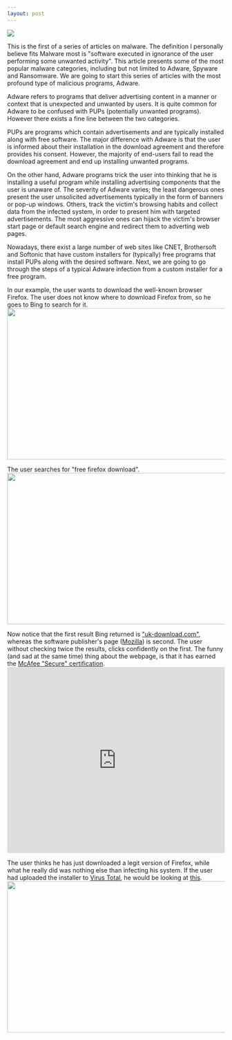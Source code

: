 ```yaml
---
layout: post
---
```

<img src="{{ site.baseurl }}/images/Matr.gif" class="fit image">

<p>
This is the first of a series of articles on malware. The definition I personally believe fits Malware most is "software executed in ignorance of the user performing some unwanted activity". This article presents some of the most popular malware categories, including but not limited to Adware, Spyware and Ransomware. We are going to start this series of articles with the most profound type of malicious programs, Adware. 
</p>

<p>
Adware refers to programs that deliver advertising content in a manner or context that
is unexpected and unwanted by users. It is quite common for Adware to be confused with PUPs (potentially unwanted
programs). However there exists a fine line between the two categories. 
<p>
PUPs are programs which contain advertisements and are typically installed along with  free software. The major difference with Adware is that the user is informed about their installation in the download agreement and therefore provides his consent. However, the majority of end-users fail to read the download agreement and end up installing unwanted programs.
</p>
<p>
On the other hand, Adware programs trick the
user into thinking that he is installing a useful program while installing advertising components that the user is unaware of.
The severity of Adware varies; the least dangerous ones present the user unsolicited advertisements typically in
the form of banners or pop-up windows. Others, track the victim's browsing habits and collect data from the infected system, in order to present him with targeted advertisements. The most aggressive ones can hijack the victim's browser start page
or default search engine and redirect them to adverting web pages.
</p>

<p>
Nowadays, there exist a large number of web sites like CNET, Brothersoft
and Softonic that have custom installers for (typically) free programs that
install PUPs along with the desired software. Next, we are going to go through the steps of a typical Adware infection from a custom installer for a free program. 
</p>
<p>
In our example, the user wants to download the well-known browser Firefox. The user does not know where to download Firefox from, so he goes to Bing to search for it. 
<img src="{{ site.baseurl }}/images/adwareBlog/Bing.jpg" width="650" height="350" align="middle">
</p>
<p>
The user searches for "free firefox download".
<img src="{{ site.baseurl }}/images/adwareBlog/Bing202.jpg" width="650" height="350" align="middle">
</p>
<p>
Now notice that the first result Bing returned is <a href="http://44116001.r.msn.com/?ld=d3xNKoO0m3G8rpzulOzMNMJzVUCUwpLHFwVMEY_9DqSJPRbiZsU9EPBOAY-o6NDH4p4IaGljh-ayaQPJoEkHu-4r22jfwGtc0lA8QbZbPYC2Gtjv7dYlnFuoJKn0Yi0MRQ265I4ccspmlJlpQH6LhxJPwKDds44PGgW7OlLN1Gwz7mo4_Y&u=uk-download.com%2f%3fp%3dff%26kw%3d8%26utm_source%3dbing%26utm_medium%3dcpc%26utm_campaign%3dUKFS%26utm_term%3dfree%2520firefox%26utm_content%3dFirefox">"uk-download.com"</a>, whereas the software publisher's page (<a href="https://www.mozilla.org/en-GB/firefox/new/">Mozilla</a>) is second. The user without checking twice the results, clicks confidently on the first. The funny (and sad at the same time) thing about the webpage, is that it has earned the <a href="https://www.mcafeesecure.com/verify?host=uk-download.com">McAfee "Secure" certification</a>.
<iframe frameborder="0" class="juxtapose" width="100%" height="430" src="https://cdn.knightlab.com/libs/juxtapose/latest/embed/index.html?uid=7853a3c4-3ae2-11e9-9dba-0edaf8f81e27"></iframe>
</p>
<p>
The user thinks he has just downloaded a legit version of Firefox, while what he really did was nothing else than infecting his system. If the user had uploaded the installer to <a href="https://virustotal.com">Virus Total</a>, he would be looking at <a href="https://virustotal.com/en/file/82919545f3ed61f6052b6827b831eaf084ce4950e0dc116fe18efe88a79b2af8/analysis">this</a>.
<img src="{{ site.baseurl }}/images/adwareBlog/VirusTotal.jpg" width="650" height="350">
</p>
